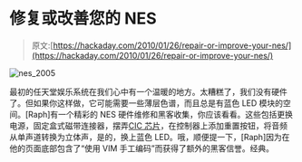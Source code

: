 # 修复或改善您的 NES

> 原文:[https://hackaday.com/2010/01/26/repair-or-improve-your-nes/](https://hackaday.com/2010/01/26/repair-or-improve-your-nes/)

![](../Images/42e32faa7af1a3f734cb96608ed3c48e.png "nes_2005")

最初的任天堂娱乐系统在我们心中有一个温暖的地方。太糟糕了，我们没有硬件了。但如果你这样做，它可能需要一些薄层色谱，而且总是有蓝色 LED 模块的空间。[Raph]有一个精彩的 NES 硬件维修和黑客收集，你应该看看。这些包括更换电源，固定盒式磁带连接器，摆弄[CIC 芯片](http://hackaday.com/2010/01/20/nes-console-to-cartridge-security-in-depth/)，在控制器上添加重置按钮，将音频从单声道转换为立体声，是的，换上蓝色 LED。哦，顺便提一下，[Raph]因为在他的页面底部包含了“使用 VIM 手工编码”而获得了额外的黑客信誉。经典。